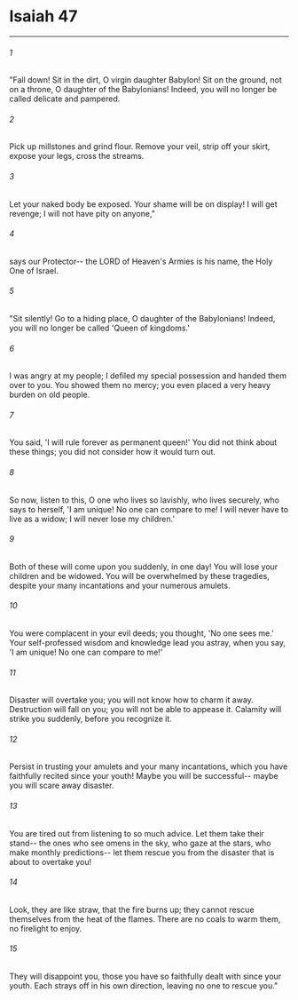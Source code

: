 # Isaiah 47
***



###### 1 
"Fall down! Sit in the dirt, O virgin daughter Babylon! Sit on the ground, not on a throne, O daughter of the Babylonians! Indeed, you will no longer be called delicate and pampered. 

###### 2 
Pick up millstones and grind flour. Remove your veil, strip off your skirt, expose your legs, cross the streams. 

###### 3 
Let your naked body be exposed. Your shame will be on display! I will get revenge; I will not have pity on anyone," 

###### 4 
says our Protector-- the LORD of Heaven's Armies is his name, the Holy One of Israel. 

###### 5 
"Sit silently! Go to a hiding place, O daughter of the Babylonians! Indeed, you will no longer be called 'Queen of kingdoms.' 

###### 6 
I was angry at my people; I defiled my special possession and handed them over to you. You showed them no mercy; you even placed a very heavy burden on old people. 

###### 7 
You said, 'I will rule forever as permanent queen!' You did not think about these things; you did not consider how it would turn out. 

###### 8 
So now, listen to this, O one who lives so lavishly, who lives securely, who says to herself, 'I am unique! No one can compare to me! I will never have to live as a widow; I will never lose my children.' 

###### 9 
Both of these will come upon you suddenly, in one day! You will lose your children and be widowed. You will be overwhelmed by these tragedies, despite your many incantations and your numerous amulets. 

###### 10 
You were complacent in your evil deeds; you thought, 'No one sees me.' Your self-professed wisdom and knowledge lead you astray, when you say, 'I am unique! No one can compare to me!' 

###### 11 
Disaster will overtake you; you will not know how to charm it away. Destruction will fall on you; you will not be able to appease it. Calamity will strike you suddenly, before you recognize it. 

###### 12 
Persist in trusting your amulets and your many incantations, which you have faithfully recited since your youth! Maybe you will be successful-- maybe you will scare away disaster. 

###### 13 
You are tired out from listening to so much advice. Let them take their stand-- the ones who see omens in the sky, who gaze at the stars, who make monthly predictions-- let them rescue you from the disaster that is about to overtake you! 

###### 14 
Look, they are like straw, that the fire burns up; they cannot rescue themselves from the heat of the flames. There are no coals to warm them, no firelight to enjoy. 

###### 15 
They will disappoint you, those you have so faithfully dealt with since your youth. Each strays off in his own direction, leaving no one to rescue you."
